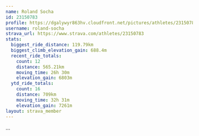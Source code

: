 ```yaml
---
name: Roland Socha
id: 23150783
profile: https://dgalywyr863hv.cloudfront.net/pictures/athletes/23150783/14745672/4/large.jpg
username: roland-socha
strava_url: https://www.strava.com/athletes/23150783
stats:
  biggest_ride_distance: 119.79km
  biggest_climb_elevation_gain: 688.4m
  recent_ride_totals:
    count: 12
    distance: 565.21km
    moving_time: 26h 30m
    elevation_gain: 6803m
  ytd_ride_totals:
    count: 16
    distance: 709km
    moving_time: 32h 31m
    elevation_gain: 7261m
layout: strava_member
--- 
```

...
